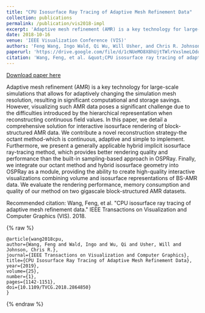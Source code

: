 ```yaml
---
title: "CPU Isosurface Ray Tracing of Adaptive Mesh Refinement Data"
collection: publications
permalink: /publication/vis2018-impl
excerpt: 'Adaptive mesh refinement (AMR) is a key technology for large-scale simulations that allows for adaptively changing the simulation mesh resolution, resulting in significant computational and storage savings. However, visualizing such AMR data poses a significant challenge due to the difficulties introduced by the hierarchical representation when reconstructing continuous field values. In this paper, we detail a comprehensive solution for interactive isosurface rendering of block-structured AMR data. We contribute a novel reconstruction strategy-the octant method-which is continuous, adaptive and simple to implement. Furthermore, we present a generally applicable hybrid implicit isosurface ray-tracing method, which provides better rendering quality and performance than the built-in sampling-based approach in OSPRay. Finally, we integrate our octant method and hybrid isosurface geometry into OSPRay as a module, providing the ability to create high-quality interactive visualizations combining volume and isosurface representations of BS-AMR data. We evaluate the rendering performance, memory consumption and quality of our method on two gigascale block-structured AMR datasets.'
date: 2018-10-16
venue: 'IEEE Visualization Conference (VIS)'
authors: 'Feng Wang, Ingo Wald, Qi Wu, Will Usher, and Chris R. Johnson'
paperurl: 'https://drive.google.com/file/d/1cNUeMO8X8hUjtTWlrVxslmeLOdq3vdyJ/view?usp=sharing'
citation: 'Wang, Feng, et al. &quot;CPU isosurface ray tracing of adaptive mesh refinement data.&quot; IEEE Transactions on Visualization and Computer Graphics (VIS). 2018.'
---
```


<a href='https://drive.google.com/file/d/1cNUeMO8X8hUjtTWlrVxslmeLOdq3vdyJ/view?usp=sharing'>Download paper here</a>

Adaptive mesh refinement (AMR) is a key technology for large-scale simulations that allows for adaptively changing the simulation mesh resolution, resulting in significant computational and storage savings. However, visualizing such AMR data poses a significant challenge due to the difficulties introduced by the hierarchical representation when reconstructing continuous field values. In this paper, we detail a comprehensive solution for interactive isosurface rendering of block-structured AMR data. We contribute a novel reconstruction strategy-the octant method-which is continuous, adaptive and simple to implement. Furthermore, we present a generally applicable hybrid implicit isosurface ray-tracing method, which provides better rendering quality and performance than the built-in sampling-based approach in OSPRay. Finally, we integrate our octant method and hybrid isosurface geometry into OSPRay as a module, providing the ability to create high-quality interactive visualizations combining volume and isosurface representations of BS-AMR data. We evaluate the rendering performance, memory consumption and quality of our method on two gigascale block-structured AMR datasets.

Recommended citation: Wang, Feng, et al. "CPU isosurface ray tracing of adaptive mesh refinement data." IEEE Transactions on Visualization and Computer Graphics (VIS). 2018.

{% raw %}
```
@article{wang2018cpu,
author={Wang, Feng and Wald, Ingo and Wu, Qi and Usher, Will and Johnson, Chris R.},
journal={IEEE Transactions on Visualization and Computer Graphics}, 
title={CPU Isosurface Ray Tracing of Adaptive Mesh Refinement Data}, 
year={2019},
volume={25},
number={1},
pages={1142-1151},
doi={10.1109/TVCG.2018.2864850}
}
```
{% endraw %}
